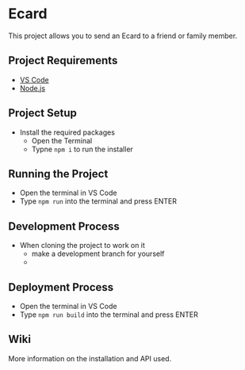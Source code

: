 # Ecard

This project allows you to send an Ecard to a friend or family member.

## Project Requirements
- [VS Code](https://code.visualstudio.com/)
- [Node.js](https://nodejs.org/en/)

## Project Setup
- Install the required packages
  - Open the Terminal
  - Typne `npm i` to run the installer 

## Running the Project
- Open the terminal in VS Code
- Type `npm run` into the terminal and press ENTER

## Development Process
- When cloning the project to work on it
  - make a development branch for yourself
  - 

## Deployment Process
- Open the terminal in VS Code
- Type `npm run build` into the terminal and press ENTER

## Wiki
More information on the installation and API used.
